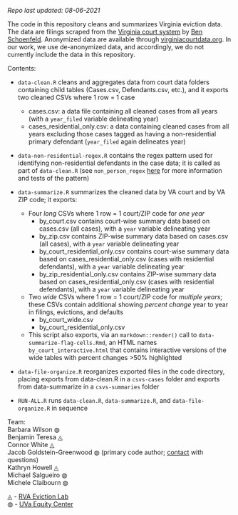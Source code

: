 _Repo last updated: 08-06-2021_

The code in this repository cleans and summarizes Virginia eviction data. The data are filings scraped from the [Virginia court system](www.courts.state.va.us) by [Ben Schoenfeld](https://github.com/bschoenfeld). Anonymized data are available through [virginiacourtdata.org](https://virginiacourtdata.org/). In our work, we use de-anonymized data, and accordingly, we do not currently include the data in this repository.

Contents:

- `data-clean.R` cleans and aggregates data from court data folders containing child tables (Cases.csv, Defendants.csv, etc.), and it exports two cleaned CSVs where 1 row = 1 case
    - cases.csv: a data file containing all cleaned cases from all years (with a `year_filed` variable delineating year)
    - cases_residential_only.csv: a data containing cleaned cases from all years excluding those cases tagged as having a non-residential primary defendant (`year_filed` again delineates year)

- `data-non-residential-regex.R` contains the regex pattern used for identifying non-residential defendants in the case data; it is called as part of `data-clean.R` (see `non_person_regex` [here](https://github.com/jacob-gg/manager) for more information and tests of the pattern)

- `data-summarize.R` summarizes the cleaned data by VA court and by VA ZIP code; it exports:
    - Four _long_ CSVs where 1 row = 1 court/ZIP code for _one year_
        - by_court.csv contains court-wise summary data based on cases.csv (all cases), with a `year` variable delineating year
        - by_zip.csv contains ZIP-wise summary data based on cases.csv (all cases), with a `year` variable delineating year
        - by_court_residential_only.csv contains court-wise summary data based on cases_residential_only.csv (cases with residential defendants), with a `year` variable delineating year
        - by_zip_residential_only.csv contains ZIP-wise summary data based on cases_residential_only.csv (cases with residential defendants), with a `year` variable delineating year
    - Two _wide_ CSVs where 1 row = 1 court/ZIP code for _multiple years_; these CSVs contain additional showing *percent change* year to year in filings, evictions, and defaults
        - by_court_wide.csv
        - by_court_residential_only.csv
    - This script also exports, via an `markdown::render()` call to `data-summarize-flag-cells.Rmd`, an HTML names `by_court_interactive.html` that contains interactive versions of the wide tables with percent changes >50% highlighted

- `data-file-organize.R` reorganizes exported files in the code directory, placing exports from data-clean.R in a `csvs-cases` folder and exports from data-summarize in a `csvs-summaries` folder

- `RUN-ALL.R` runs `data-clean.R`, `data-summarize.R`, and `data-file-organize.R` in sequence

Team:  
Barbara Wilson &#9677;  
Benjamin Teresa &#9708;  
Connor White &#9708;  
Jacob Goldstein-Greenwood &#9677; (primary code author; [contact](mailto:jacobgg@virginia.edu) with questions)  
Kathryn Howell &#9708;  
Michael Salgueiro &#9677;  
Michele Claibourn &#9677;  

&#9708; - [RVA Eviction Lab](https://rampages.us/rvaevictionlab/)  
&#9677; - [UVa Equity Center](https://virginiaequitycenter.org/)
